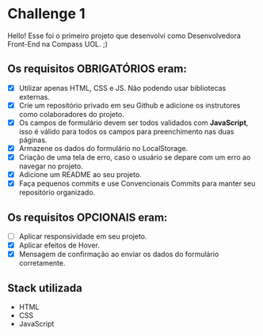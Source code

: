 
# Challenge 1

Hello! Esse foi o primeiro projeto que desenvolvi como Desenvolvedora Front-End na Compass UOL. ;)

## Os requisitos **OBRIGATÓRIOS** eram:

- [x] Utilizar apenas HTML, CSS e JS. Não podendo usar bibliotecas externas.
- [X] Crie um repositório privado em seu Github e adicione os instrutores como colaboradores do projeto.
- [X] Os campos de formulário devem ser todos validados com **JavaScript**, isso é válido para todos os campos para preenchimento nas duas páginas.
- [X] Armazene os dados do formulário no LocalStorage.
- [X] Criação de uma tela de erro, caso o usuário se depare com um erro ao navegar no projeto.
- [X] Adicione um README ao seu projeto.
- [X] Faça pequenos commits e use Convencionais Commits para manter seu repositório organizado.

## Os requisitos **OPCIONAIS** eram:

- [ ] Aplicar responsividade em seu projeto.
- [x] Aplicar efeitos de Hover.
- [x] Mensagem de confirmação ao enviar os dados do formulário corretamente.

## Stack utilizada

- HTML
- CSS
- JavaScript





